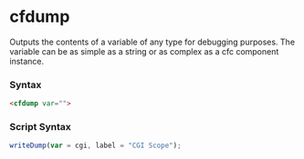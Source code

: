 # cfdump

Outputs the contents of a variable of any type for debugging purposes. The variable can be as simple as a string or as complex as a cfc component instance.

### Syntax

```html
<cfdump var="">
```

### Script Syntax

```javascript
writeDump(var = cgi, label = "CGI Scope");
```
